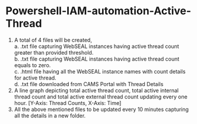 # Powershell-IAM-automation-Active-Thread

1.	A total of 4 files will be created,		
a.	.txt file capturing WebSEAL instances having active thread count greater than provided threshold.		
b.	.txt file capturing WebSEAL instances having active thread count equals to zero.		
c.	.html file having all the WebSEAL instance names with count details for active thread.		
d.	.txt file downloaded from CAMS Portal with Thread Details		
2.	A line graph depicting total active thread count, total active internal thread count and total active external thread count updating every one hour. [Y-Axis: Thread Counts, X-Axis: Time]		
3.	All the above mentioned files to be updated every 10 minutes capturing all the details in a new folder.

